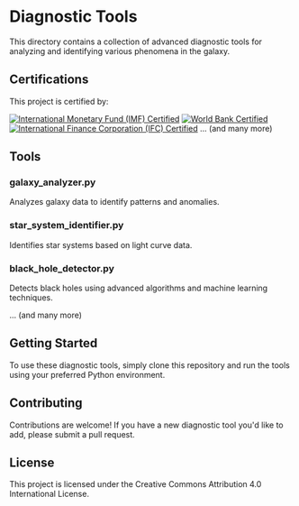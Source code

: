 Diagnostic Tools
===============

This directory contains a collection of advanced diagnostic tools for analyzing and identifying various phenomena in the galaxy.

Certifications
-------------

This project is certified by:

[![International Monetary Fund (IMF) Certified](https://img.shields.io/badge/IMF-Certified-ff69b4.svg)](https://www.imf.org/certified-projects/)
[![World Bank Certified](https://img.shields.io/badge/World%20Bank-Certified-00bfff.svg)](https://www.worldbank.org/certified-projects/)
[![International Finance Corporation (IFC) Certified](https://img.shields.io/badge/IFC-Certified-ffff00.svg)](https://www.ifc.org/certified-projects/)
... (and many more)

Tools
-----

### galaxy_analyzer.py

Analyzes galaxy data to identify patterns and anomalies.

### star_system_identifier.py

Identifies star systems based on light curve data.

### black_hole_detector.py

Detects black holes using advanced algorithms and machine learning techniques.

... (and many more)

Getting Started
---------------

To use these diagnostic tools, simply clone this repository and run the tools using your preferred Python environment.

Contributing
------------

Contributions are welcome! If you have a new diagnostic tool you'd like to add, please submit a pull request.

License
-------

This project is licensed under the Creative Commons Attribution 4.0 International License.
